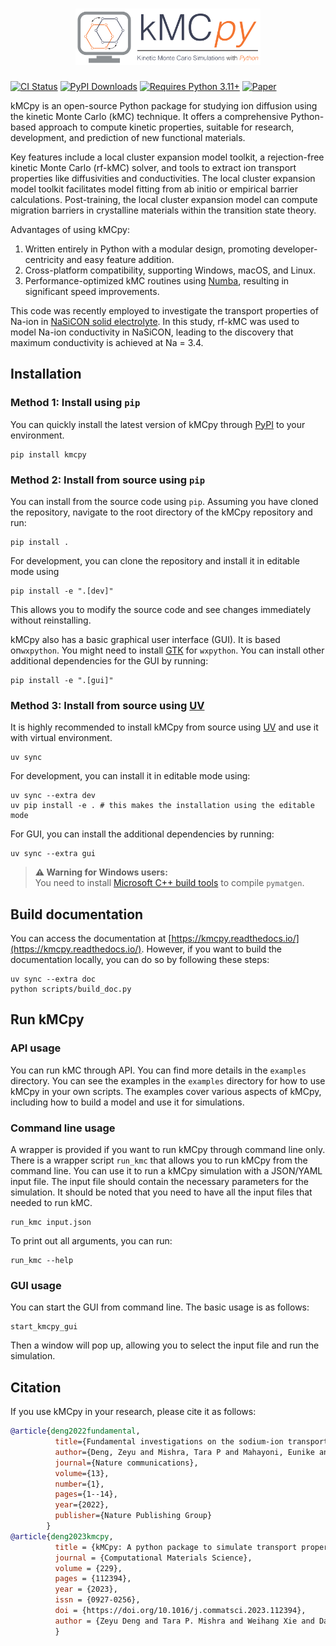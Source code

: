<h1 align="center">
  <picture>
    <source media="(prefers-color-scheme: dark)" srcset="https://raw.githubusercontent.com/caneparesearch/kMCpy/master/docs/source/_static/kmcpy_logo_dark.svg">
    <img alt="Logo" src="https://raw.githubusercontent.com/caneparesearch/kMCpy/master/docs/source/_static/kmcpy_logo.svg" height="90">
  </picture>
</h1>

[![CI Status](https://github.com/caneparesearch/kmcpy/actions/workflows/test-ubuntu.yml/badge.svg)](https://github.com/caneparesearch/kmcpy/actions/workflows/test-ubuntu.yml)
[![PyPI Downloads](https://img.shields.io/pypi/dm/kmcpy?logo=pypi&logoColor=white&color=blue&label=PyPI)](https://pypi.org/project/pymatgen)
[![Requires Python 3.11+](https://img.shields.io/badge/Python-3.11+-blue.svg?logo=python&logoColor=white)](https://python.org/downloads)
[![Paper](https://img.shields.io/badge/Comp.Mater.Sci.-2023.112394-blue?logo=elsevier&logoColor=white)](https://doi.org/10.1016/j.commatsci.2023.112394)

kMCpy is an open-source Python package for studying ion diffusion using the kinetic Monte Carlo (kMC) technique. It offers a comprehensive Python-based approach to compute kinetic properties, suitable for research, development, and prediction of new functional materials.

Key features include a local cluster expansion model toolkit, a rejection-free kinetic Monte Carlo (rf-kMC) solver, and tools to extract ion transport properties like diffusivities and conductivities. The local cluster expansion model toolkit facilitates model fitting from ab initio or empirical barrier calculations. Post-training, the local cluster expansion model can compute migration barriers in crystalline materials within the transition state theory.

Advantages of using kMCpy:

1.  Written entirely in Python with a modular design, promoting developer-centricity and easy feature addition.
2.  Cross-platform compatibility, supporting Windows, macOS, and Linux.
3.  Performance-optimized kMC routines using [Numba](https://numba.pydata.org/), resulting in significant speed improvements.

This code was recently employed to investigate the transport properties of Na-ion in [NaSiCON solid electrolyte](https://www.nature.com/articles/s41467-022-32190-7). In this study, rf-kMC was used to model Na-ion conductivity in NaSiCON, leading to the discovery that maximum conductivity is achieved at Na = 3.4.

## Installation

### Method 1: Install using `pip`
You can quickly install the latest version of kMCpy through [PyPI](https://pypi.org/project/kmcpy/) to your environment.

```shell
pip install kmcpy
```

### Method 2: Install from source using `pip`

You can install from the source code using `pip`. Assuming you have cloned the repository, navigate to the root directory of the kMCpy repository and run:
```shell
pip install .
```
For development, you can clone the repository and install it in editable mode using 

```shell
pip install -e ".[dev]"
```
This allows you to modify the source code and see changes immediately without reinstalling.

kMCpy also has a basic graphical user interface (GUI). It is based on`wxpython`. You might need to install [GTK](https://www.gtk.org/) for `wxpython`. You can install other additional dependencies for the GUI by running:
```shell
pip install -e ".[gui]"
```

### Method 3: Install from source using [UV](https://docs.astral.sh/uv/getting-started/installation/)
It is highly recommended to install kMCpy from source using [UV](https://docs.astral.sh/uv/getting-started/installation/) and use it with virtual environment.
```shell
uv sync
```
For development, you can install it in editable mode using:
```shell
uv sync --extra dev
uv pip install -e . # this makes the installation using the editable mode
```
For GUI, you can install the additional dependencies by running:
```shell
uv sync --extra gui
```

> **⚠️ Warning for Windows users:**  
> You need to install [Microsoft C++ build tools](https://visualstudio.microsoft.com/visual-cpp-build-tools/) to compile `pymatgen`.


## Build documentation
You can access the documentation at [https://kmcpy.readthedocs.io/](https://kmcpy.readthedocs.io/). However, if you want to build the documentation locally, you can do so by following these steps:
```shell
uv sync --extra doc
python scripts/build_doc.py
```

## Run kMCpy
### API usage
You can run kMC through API. You can find more details in the `examples` directory. You can see the examples in the `examples` directory for how to use kMCpy in your own scripts. The examples cover various aspects of kMCpy, including how to build a model and use it for simulations.

### Command line usage
A wrapper is provided if you want to run kMCpy through command line only. There is a wrapper script `run_kmc` that allows you to run kMCpy from the command line. You can use it to run a kMCpy simulation with a JSON/YAML input file. The input file should contain the necessary parameters for the simulation. It should be noted that you need to have all the input files that needed to run kMC.
```shell
run_kmc input.json
```

To print out all arguments, you can run:
```shell
run_kmc --help
```

### GUI usage
You can start the GUI from command line. The basic usage is as follows:
```shell
start_kmcpy_gui
```
Then  a window will pop up, allowing you to select the input file and run the simulation.

## Citation
If you use kMCpy in your research, please cite it as follows:

```bibtex
@article{deng2022fundamental,
          title={Fundamental investigations on the sodium-ion transport properties of mixed polyanion solid-state battery electrolytes},
          author={Deng, Zeyu and Mishra, Tara P and Mahayoni, Eunike and Ma, Qianli and Tieu, Aaron Jue Kang and Guillon, Olivier and Chotard, Jean-No{\"e}l and Seznec, Vincent and Cheetham, Anthony K and Masquelier, Christian and others},
          journal={Nature communications},
          volume={13},
          number={1},
          pages={1--14},
          year={2022},
          publisher={Nature Publishing Group}
        }
@article{deng2023kmcpy,
          title = {kMCpy: A python package to simulate transport properties in solids with kinetic Monte Carlo},
          journal = {Computational Materials Science},
          volume = {229},
          pages = {112394},
          year = {2023},
          issn = {0927-0256},
          doi = {https://doi.org/10.1016/j.commatsci.2023.112394},
          author = {Zeyu Deng and Tara P. Mishra and Weihang Xie and Daanyal Ahmed Saeed and Gopalakrishnan Sai Gautam and Pieremanuele Canepa},
          }
```